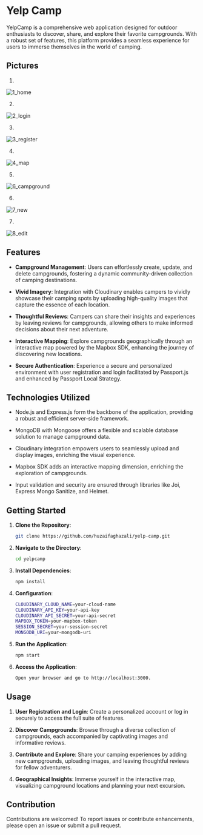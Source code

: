 # Yelp Camp

YelpCamp is a comprehensive web application designed for outdoor enthusiasts to discover, share, and explore their favorite campgrounds. With a robust set of features, this platform provides a seamless experience for users to immerse themselves in the world of camping.

## Pictures
1. 

   ![1_home](https://github.com/huzaifaghazali/yelp-camp/assets/63412385/50b6ccc3-6c3e-44a7-87e7-a05c4b612055)

2. 

   ![2_login](https://github.com/huzaifaghazali/yelp-camp/assets/63412385/de2478ef-dbcf-4c89-8dce-0750955b84a8)

3. 

   ![3_register](https://github.com/huzaifaghazali/yelp-camp/assets/63412385/e282a86a-9b92-480f-8a06-0e7a937d7c5e)

4. 

   ![4_map](https://github.com/huzaifaghazali/yelp-camp/assets/63412385/4f82f817-3935-4513-9d8c-adcb96501b18)
   
5.

  ![6_campground](https://github.com/huzaifaghazali/yelp-camp/assets/63412385/2d40df4b-8f07-4c35-b679-2c42121a3326)

6.
  
  ![7_new](https://github.com/huzaifaghazali/yelp-camp/assets/63412385/ed2db3a5-3bf3-4539-84fe-84417c1f202f)

7.

   ![8_edit](https://github.com/huzaifaghazali/yelp-camp/assets/63412385/808f137e-91ab-4efa-9e7f-b1be9cf4c9fb)

## Features

- **Campground Management**: Users can effortlessly create, update, and delete campgrounds, fostering a dynamic community-driven collection of camping destinations.

- **Vivid Imagery**: Integration with Cloudinary enables campers to vividly showcase their camping spots by uploading high-quality images that capture the essence of each location.

- **Thoughtful Reviews**: Campers can share their insights and experiences by leaving reviews for campgrounds, allowing others to make informed decisions about their next adventure.

- **Interactive Mapping**: Explore campgrounds geographically through an interactive map powered by the Mapbox SDK, enhancing the journey of discovering new locations.

- **Secure Authentication**: Experience a secure and personalized environment with user registration and login facilitated by Passport.js and enhanced by Passport Local Strategy.

## Technologies Utilized

- Node.js and Express.js form the backbone of the application, providing a robust and efficient server-side framework.

- MongoDB with Mongoose offers a flexible and scalable database solution to manage campground data.

- Cloudinary integration empowers users to seamlessly upload and display images, enriching the visual experience.

- Mapbox SDK adds an interactive mapping dimension, enriching the exploration of campgrounds.

- Input validation and security are ensured through libraries like Joi, Express Mongo Sanitize, and Helmet.

## Getting Started

1. **Clone the Repository**:
   ```bash
   git clone https://github.com/huzaifaghazali/yelp-camp.git
   ```
2. **Navigate to the Directory**:
   ```bash
   cd yelpcamp
   ```
3. **Install Dependencies**:
   ```bash
   npm install
   ```
4. **Configuration**:
   ```bash
   CLOUDINARY_CLOUD_NAME=your-cloud-name
   CLOUDINARY_API_KEY=your-api-key
   CLOUDINARY_API_SECRET=your-api-secret
   MAPBOX_TOKEN=your-mapbox-token
   SESSION_SECRET=your-session-secret
   MONGODB_URI=your-mongodb-uri
   ```
5. **Run the Application**:
   ```bash
   npm start
   ```
6. **Access the Application**:
   ```bash
   Open your browser and go to http://localhost:3000.
   ```

## Usage

1. **User Registration and Login**:
   Create a personalized account or log in securely to access the full suite of features.

2. **Discover Campgrounds**:
   Browse through a diverse collection of campgrounds, each accompanied by captivating images and informative reviews.

3. **Contribute and Explore**:
   Share your camping experiences by adding new campgrounds, uploading images, and leaving thoughtful reviews for fellow adventurers.

4. **Geographical Insights**:
   Immerse yourself in the interactive map, visualizing campground locations and planning your next excursion.

## Contribution

Contributions are welcomed! To report issues or contribute enhancements, please open an issue or submit a pull request.
